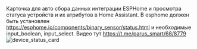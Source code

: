 Карточка для авто сбора данных интеграции ESPHome и просмотра статуса устройств и их атрибутов в Home Assistant.
В esphome должен быть установлен https://esphome.io/components/binary_sensor/status.html и необходимые input_boolean, input_select.
Видео тут https://t.me/parus_smart/68/8779
![device_status_card](https://github.com/user-attachments/assets/e511d236-1f21-406b-8888-2a8aa8b92ed8)
